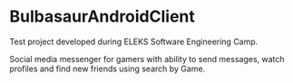 # BulbasaurAndroidClient
Test project developed during ELEKS Software Engineering Camp.

Social media messenger for gamers with ability to send messages, watch profiles and find new friends using search by Game.
